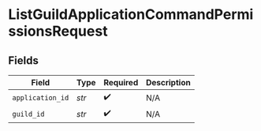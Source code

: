 # ListGuildApplicationCommandPermissionsRequest


## Fields

| Field              | Type               | Required           | Description        |
| ------------------ | ------------------ | ------------------ | ------------------ |
| `application_id`   | *str*              | :heavy_check_mark: | N/A                |
| `guild_id`         | *str*              | :heavy_check_mark: | N/A                |